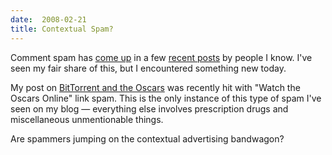 ```yaml
---
date:  2008-02-21
title: Contextual Spam?
---
```

Comment spam has <a href="http://jolma.org/blog/?p=276">come up</a> in a few <a href="http://thenullpointer.net/wordpress/spam-and-recaptcha">recent posts</a> by people I know.  I've seen my fair share of this, but I encountered something new today.

My post on <a href="http://threebrothers.org/brendan/blog/articles/2008/02/11/bittorrent-misnomers-and-the-oscars">BitTorrent and the Oscars</a> was recently hit with "Watch the Oscars Online" link spam.  This is the only instance of this type of spam I've seen on my blog &mdash; everything else involves prescription drugs and miscellaneous unmentionable things.

Are spammers jumping on the contextual advertising bandwagon?
